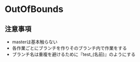 # OutOfBounds
## 注意事項
- masterは基本触らない
- 各作業ごとにブランチを作りそのブランチ内で作業をする
- ブランチ名は重複を避けるために『test_(名前)』のようにする
